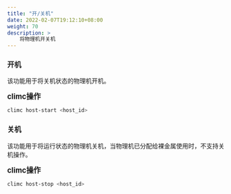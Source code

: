 ```yaml
---
title: "开/关机"
date: 2022-02-07T19:12:10+08:00
weight: 70
description: >
    将物理机开关机
---
```


### 开机

该功能用于将关机状态的物理机开机。

<big>**climc操作**</big>

```bash
climc host-start <host_id>
```

### 关机

该功能用于将运行状态的物理机关机，当物理机已分配给裸金属使用时，不支持关机操作。

<big>**climc操作**</big>

```bash
climc host-stop <host_id>
```
